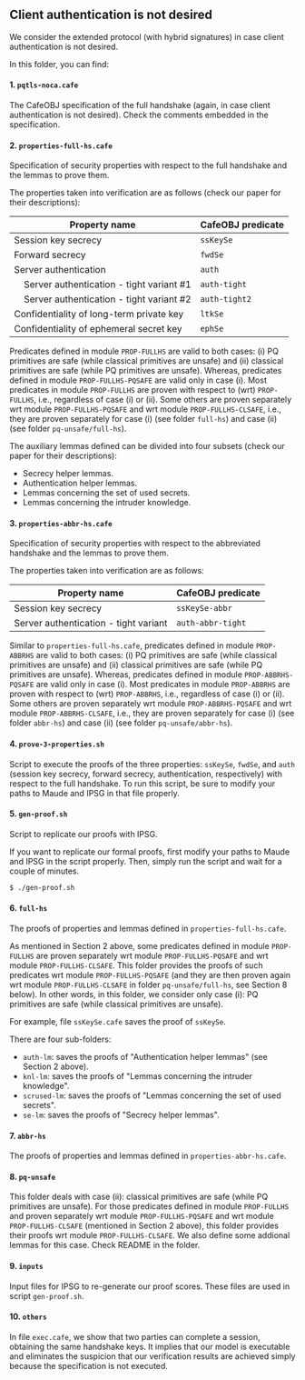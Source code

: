 ## Client authentication is not desired
We consider the extended protocol (with hybrid signatures) in case client authentication is not desired.

In this folder, you can find:

#### 1. `pqtls-noca.cafe`
The CafeOBJ specification of the full handshake (again, in case client authentication is not desired). Check the comments embedded in the specification.

#### 2. `properties-full-hs.cafe`
Specification of security properties with respect to the full handshake and the lemmas to prove them. 

The properties taken into verification are as follows (check our paper for their descriptions):

| Property name                                          | CafeOBJ predicate |
| -----------                                            | -----------       |
| Session key secrecy                                    | `ssKeySe`         |
| Forward secrecy                                        | `fwdSe`           |
| Server authentication                                  | `auth`            |
| &nbsp; &nbsp; Server authentication - tight variant #1 | `auth-tight`      |
| &nbsp; &nbsp; Server authentication - tight variant #2 | `auth-tight2`     |
| Confidentiality of long-term private key               | `ltkSe`           |
| Confidentiality of ephemeral secret key                | `ephSe`           |


Predicates defined in module `PROP-FULLHS` are valid to both cases: (i) PQ primitives are safe (while classical primitives are unsafe) and (ii) classical primitives are safe (while PQ primitives are unsafe).
Whereas, predicates defined in module `PROP-FULLHS-PQSAFE` are valid only in case (i).
Most predicates in module `PROP-FULLHS` are proven with respect to (wrt) `PROP-FULLHS`, i.e., regardless of case (i) or (ii).
Some others are proven separately wrt module `PROP-FULLHS-PQSAFE` and wrt module `PROP-FULLHS-CLSAFE`, i.e., they are proven separately for case (i) (see folder `full-hs`) and case (ii) (see folder `pq-unsafe/full-hs`). 

The auxiliary lemmas defined can be divided into four subsets (check our paper for their descriptions):
- Secrecy helper lemmas.
- Authentication helper lemmas.
- Lemmas concerning the set of used secrets.
- Lemmas concerning the intruder knowledge.

#### 3. `properties-abbr-hs.cafe`
Specification of security properties with respect to the abbreviated handshake and the lemmas to prove them.

The properties taken into verification are as follows:

| Property name                         | CafeOBJ predicate |
| -----------                           | -----------       |
| Session key secrecy                   | `ssKeySe-abbr`    |
| Server authentication - tight variant | `auth-abbr-tight` |

Similar to `properties-full-hs.cafe`, 
predicates defined in module `PROP-ABBRHS` are valid to both cases: (i) PQ primitives are safe (while classical primitives are unsafe) and (ii) classical primitives are safe (while PQ primitives are unsafe).
Whereas, predicates defined in module `PROP-ABBRHS-PQSAFE` are valid only in case (i).
Most predicates in module `PROP-ABBRHS` are proven with respect to (wrt) `PROP-ABBRHS`, i.e., regardless of case (i) or (ii).
Some others are proven separately wrt module `PROP-ABBRHS-PQSAFE` and wrt module `PROP-ABBRHS-CLSAFE`, i.e., they are proven separately for case (i) (see folder `abbr-hs`) and case (ii) (see folder `pq-unsafe/abbr-hs`). 

#### 4. `prove-3-properties.sh` 
Script to execute the proofs of the three properties: `ssKeySe`, `fwdSe`, and `auth` (session key secrecy, forward secrecy, authentication, respectively) with respect to the full handshake.
To run this script, be sure to modify your paths to Maude and IPSG in that file properly.

#### 5. `gen-proof.sh`
Script to replicate our proofs with IPSG.

If you want to replicate our formal proofs, first modify your paths to Maude and IPSG in the script properly.
Then, simply run the script and wait for a couple of minutes.
```bash
$ ./gen-proof.sh
```

#### 6. `full-hs`
The proofs of properties and lemmas defined in `properties-full-hs.cafe`. 

As mentioned in Section 2 above, some predicates defined in module `PROP-FULLHS` are proven separately wrt module `PROP-FULLHS-PQSAFE` and wrt module `PROP-FULLHS-CLSAFE`.
This folder provides the proofs of such predicates wrt module `PROP-FULLHS-PQSAFE`
(and they are then proven again wrt module `PROP-FULLHS-CLSAFE` in folder `pq-unsafe/full-hs`, see Section 8 below).
In other words, in this folder, we consider only case (i): PQ primitives are safe (while classical primitives are unsafe).

For example, file `ssKeySe.cafe` saves the proof of `ssKeySe`.

There are four sub-folders:
- `auth-lm`: saves the proofs of "Authentication helper lemmas" (see Section 2 above).
- `knl-lm`: saves the proofs of "Lemmas concerning the intruder knowledge".
- `scrused-lm`: saves the proofs of "Lemmas concerning the set of used secrets".
- `se-lm`: saves the proofs of "Secrecy helper lemmas".


#### 7. `abbr-hs`
The proofs of properties and lemmas defined in `properties-abbr-hs.cafe`. 

#### 8. `pq-unsafe`
This folder deals with case (ii): classical primitives are safe (while PQ primitives are unsafe).
For those predicates defined in module `PROP-FULLHS` and proven separately wrt module `PROP-FULLHS-PQSAFE` and wrt module `PROP-FULLHS-CLSAFE` (mentioned in Section 2 above),
this folder provides their proofs wrt module `PROP-FULLHS-CLSAFE`.
We also define some addional lemmas for this case. Check README in the folder.

#### 9. `inputs`
Input files for IPSG to re-generate our proof scores.
These files are used in script `gen-proof.sh`.

#### 10. `others`
In file `exec.cafe`, we show that two parties can complete a session, obtaining the same handshake keys.
It implies that our model is executable and eliminates the suspicion that our verification results are achieved simply because the specification is not executed.